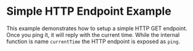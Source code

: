 <!--
title: Webtasks Simple HTTP Endpoint example in NodeJS
description: This example demonstrates how to setup a simple HTTP endpoint.
layout: Doc
-->
# Simple HTTP Endpoint Example

This example demonstrates how to setup a simple HTTP GET endpoint. Once you ping it, it will reply with the current time. While the internal function is name `currentTime` the HTTP endpoint is exposed as `ping`.
